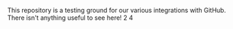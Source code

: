 This repository is a testing ground for our various integrations with GitHub. There isn't anything useful to see here!
2
4
